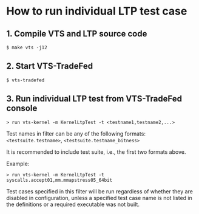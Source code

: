 # How to run individual LTP test case
## 1. Compile VTS and LTP source code
`$ make vts -j12`

## 2. Start VTS-TradeFed
`$ vts-tradefed`

## 3. Run individual LTP test from VTS-TradeFed console
`> run vts-kernel -m KernelLtpTest -t <testname1,testname2,...>`

Test names in filter can be any of the following formats:
`<testsuite.testname>`, `<testsuite.testname_bitness>`

It is recommended to include test suite, i.e., the first two formats above.

Example:

`> run vts-kernel -m KernelLtpTest -t syscalls.accept01,mm.mmapstress05_64bit`

Test cases specified in this filter will be run regardless of
whether they are disabled in configuration, unless a specified test case name
is not listed in the definitions or a required executable was not built.